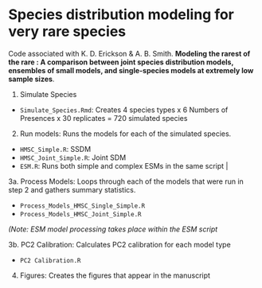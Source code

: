 # Species distribution modeling for very rare species

Code associated with K. D. Erickson & A. B. Smith. **Modeling the rarest of the rare : A comparison between joint species distribution models, ensembles of small models, and single-species models at extremely low sample sizes**. 


1. Simulate Species

* `Simulate_Species.Rmd`: Creates 4 species types x 6 Numbers of Presences x 30 replicates = 720 simulated species


2. Run models: Runs the models for each of the simulated species.
 
* `HMSC_Simple.R`:   SSDM
* `HMSC_Joint_Simple.R`: Joint SDM
* `ESM.R`: Runs both simple and complex ESMs in the same script                                                                          |

3a. Process Models: Loops through each of the models that were run in step 2 and gathers summary statistics. 

* `Process_Models_HMSC_Single_Simple.R`   
* `Process_Models_HMSC_Joint_Simple.R`   

 *(Note: ESM model processing takes place within the ESM script*

3b. PC2 Calibration: Calculates PC2 calibration for each model type

 * `PC2 Calibration.R`   

4. Figures: Creates the figures that appear in the manuscript




